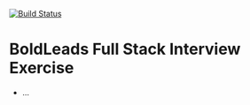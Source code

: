 [![Build Status](https://travis-ci.org/cyimking/boldleads.svg?branch=master)](https://travis-ci.org/cyimking/boldleads)

BoldLeads Full Stack Interview Exercise
=======================================
- ...